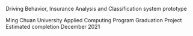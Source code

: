 Driving Behavior, Insurance Analysis and Classification system prototype

Ming Chuan University Applied Computing Program Graduation Project 
Estimated completion December 2021
